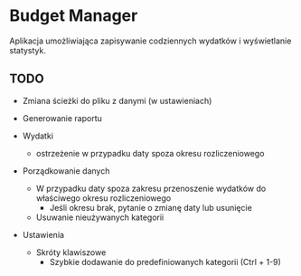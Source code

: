 # Budget Manager

Aplikacja umożliwiająca zapisywanie codziennych wydatków i wyświetlanie statystyk.

## TODO

- Zmiana ścieżki do pliku z danymi (w ustawieniach)

- Generowanie raportu

- Wydatki
  
  - ostrzeżenie w przypadku daty spoza okresu rozliczeniowego
  
- Porządkowanie danych
  - W przypadku daty spoza zakresu przenoszenie wydatków do właściwego okresu rozliczeniowego
    - Jeśli okresu brak, pytanie o zmianę daty lub usunięcie
  - Usuwanie nieużywanych kategorii
  
- Ustawienia
  - Skróty klawiszowe
    - Szybkie dodawanie do predefiniowanych kategorii (Ctrl + 1-9)
